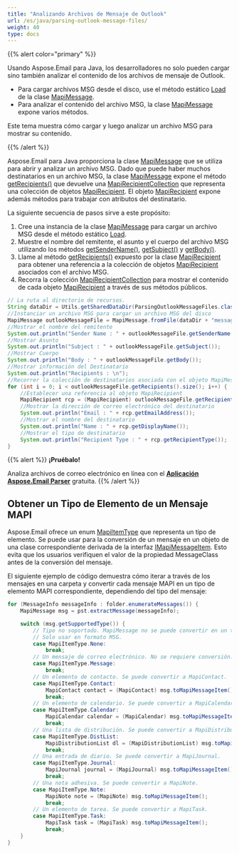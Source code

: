 ```yaml
---
title: "Analizando Archivos de Mensaje de Outlook"
url: /es/java/parsing-outlook-message-files/
weight: 40
type: docs
---
```


{{% alert color="primary" %}} 

Usando Aspose.Email para Java, los desarrolladores no solo pueden cargar sino también analizar el contenido de los archivos de mensaje de Outlook.

- Para cargar archivos MSG desde el disco, use el método estático [Load](https://reference.aspose.com/email/java/com.aspose.email/mapimessage/#load-java.lang.String-) de la clase [MapiMessage](https://reference.aspose.com/email/java/com.aspose.email/mapimessage/).
- Para analizar el contenido del archivo MSG, la clase [MapiMessage](https://reference.aspose.com/email/java/com.aspose.email/mapimessage/) expone varios métodos.

Este tema muestra cómo cargar y luego analizar un archivo MSG para mostrar su contenido.

{{% /alert %}} 

Aspose.Email para Java proporciona la clase [MapiMessage](https://reference.aspose.com/email/java/com.aspose.email/mapimessage/) que se utiliza para abrir y analizar un archivo MSG. Dado que puede haber muchos destinatarios en un archivo MSG, la clase [MapiMessage](https://reference.aspose.com/email/java/com.aspose.email/mapimessage/) expone el método [getRecipients()](https://reference.aspose.com/email/java/com.aspose.email/mapimessage/#getRecipients--) que devuelve una [MapiRecipientCollection](https://reference.aspose.com/email/java/com.aspose.email/mapirecipientcollection/) que representa una colección de objetos [MapiRecipient](https://reference.aspose.com/email/java/com.aspose.email/mapirecipient/). El objeto [MapiRecipient](https://reference.aspose.com/email/java/com.aspose.email/mapirecipient/) expone además métodos para trabajar con atributos del destinatario.

La siguiente secuencia de pasos sirve a este propósito:

1. Cree una instancia de la clase [MapiMessage](https://reference.aspose.com/email/java/com.aspose.email/mapimessage/) para cargar un archivo MSG desde el método estático [Load](https://reference.aspose.com/email/java/com.aspose.email/mapimessage/#load-java.lang.String-).
2. Muestre el nombre del remitente, el asunto y el cuerpo del archivo MSG utilizando los métodos [getSenderName()](https://reference.aspose.com/email/java/com.aspose.email/mapimessage/#getSenderName--), [getSubject()](https://reference.aspose.com/email/java/com.aspose.email/mapimessage/#getSubject--) y [getBody()](https://reference.aspose.com/email/java/com.aspose.email/mapimessage/#getBody--).
3. Llame al método [getRecipients()](https://reference.aspose.com/email/java/com.aspose.email/mapimessage/#getRecipients--) expuesto por la clase [MapiRecipient](https://reference.aspose.com/email/java/com.aspose.email/mapirecipient/) para obtener una referencia a la colección de objetos [MapiRecipient](https://reference.aspose.com/email/java/com.aspose.email/mapirecipient/) asociados con el archivo MSG.
4. Recorra la colección [MapiRecipientCollection](https://reference.aspose.com/email/java/com.aspose.email/mapirecipientcollection/) para mostrar el contenido de cada objeto [MapiRecipient](https://reference.aspose.com/email/java/com.aspose.email/mapirecipient/) a través de sus métodos públicos.

```java
// La ruta al directorio de recursos.
String dataDir = Utils.getSharedDataDir(ParsingOutlookMessageFiles.class) + "outlook/";
//Instanciar un archivo MSG para cargar un archivo MSG del disco
MapiMessage outlookMessageFile = MapiMessage.fromFile(dataDir + "message.msg");
//Mostrar el nombre del remitente
System.out.println("Sender Name : " + outlookMessageFile.getSenderName());
//Mostrar Asunto
System.out.println("Subject : " + outlookMessageFile.getSubject());
//Mostrar Cuerpo
System.out.println("Body : " + outlookMessageFile.getBody());
//Mostrar información del Destinatario
System.out.println("Recipients : \n");
//Recorrer la colección de destinatarios asociada con el objeto MapiMessage
for (int i = 0; i < outlookMessageFile.getRecipients().size(); i++) {
	//Establecer una referencia al objeto MapiRecipient
	MapiRecipient rcp = (MapiRecipient) outlookMessageFile.getRecipients().get_Item(i);
	//Mostrar la dirección de correo electrónico del destinatario
	System.out.println("Email : " + rcp.getEmailAddress());
	//Mostrar el nombre del destinatario
	System.out.println("Name : " + rcp.getDisplayName());
	//Mostrar el tipo de destinatario
	System.out.println("Recipient Type : " + rcp.getRecipientType());
}
```

{{% alert %}}
**¡Pruébalo!**

Analiza archivos de correo electrónico en línea con el **[Aplicación Aspose.Email Parser](https://products.aspose.app/email/es/parser)** gratuita.
{{% /alert %}}

## **Obtener un Tipo de Elemento de un Mensaje MAPI**

Aspose.Email ofrece un enum [MapiItemType](https://reference.aspose.com/email/java/com.aspose.email/mapiitemtype/) que representa un tipo de elemento. Se puede usar para la conversión de un mensaje en un objeto de una clase correspondiente derivada de la interfaz [IMapiMessageItem](https://reference.aspose.com/email/java/com.aspose.email/imapimessageitem). Esto evita que los usuarios verifiquen el valor de la propiedad MessageClass antes de la conversión del mensaje.

El siguiente ejemplo de código demuestra cómo iterar a través de los mensajes en una carpeta y convertir cada mensaje MAPI en un tipo de elemento MAPI correspondiente, dependiendo del tipo del mensaje:

```java
for (MessageInfo messageInfo : folder.enumerateMessages()) {
    MapiMessage msg = pst.extractMessage(messageInfo);

    switch (msg.getSupportedType()) {
        // Tipo no soportado. MapiMessage no se puede convertir en un tipo de elemento apropiado.
        // Solo usar en formato MSG.
        case MapiItemType.None:
            break;
        // Un mensaje de correo electrónico. No se requiere conversión.
        case MapiItemType.Message:
            break;
        // Un elemento de contacto. Se puede convertir a MapiContact.
        case MapiItemType.Contact:
            MapiContact contact = (MapiContact) msg.toMapiMessageItem();
            break;
        // Un elemento de calendario. Se puede convertir a MapiCalendar.
        case MapiItemType.Calendar:
            MapiCalendar calendar = (MapiCalendar) msg.toMapiMessageItem();
            break;
        // Una lista de distribución. Se puede convertir a MapiDistributionList.
        case MapiItemType.DistList:
            MapiDistributionList dl = (MapiDistributionList) msg.toMapiMessageItem();
            break;
        // Una entrada de diario. Se puede convertir a MapiJournal.
        case MapiItemType.Journal:
            MapiJournal journal = (MapiJournal) msg.toMapiMessageItem();
            break;
        // Una nota adhesiva. Se puede convertir a MapiNote.
        case MapiItemType.Note:
            MapiNote note = (MapiNote) msg.toMapiMessageItem();
            break;
        // Un elemento de tarea. Se puede convertir a MapiTask.
        case MapiItemType.Task:
            MapiTask task = (MapiTask) msg.toMapiMessageItem();
            break;
    }
}
```